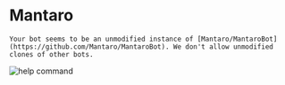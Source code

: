 # Mantaro   

`Your bot seems to be an unmodified instance of [Mantaro/MantaroBot](https://github.com/Mantaro/MantaroBot). We don't allow unmodified clones of other bots.`

![help command](https://i.imgur.com/zguqB00.png)
